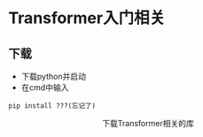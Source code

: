 # Transformer入门相关  
## 下载
- 下载python并启动
- 在cmd中输入
``` 
pip install ???(忘记了)
```
<center>下载Transformer相关的库<center>  
